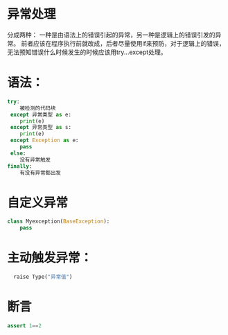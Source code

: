 
# 异常处理
  分成两种：
    一种是由语法上的错误引起的异常，另一种是逻辑上的错误引发的异常。
    前者应该在程序执行前就改成，后者尽量使用if来预防，对于逻辑上的错误，无法预知错误什么时候发生的时候应该用try...except处理。
    
# 语法：
```python
try:
    被检测的代码块
 except 异常类型 as e:
    print(e)
 except 异常类型 as s:
    print(e)
 except Exception as e:
    pass
 else:
    没有异常触发
finally:
    有没有异常都出发
```
# 自定义异常
```python
class Myexception(BaseException):
    pass
```
  
# 主动触发异常：
```python
  raise Type("异常值")
```
# 断言
```python
assert 1==2
```
